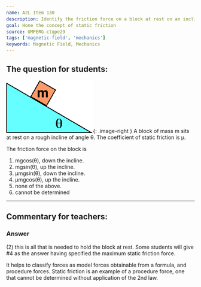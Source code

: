```yaml
---
name: A2L Item 130
description: Identify the friction force on a block at rest on an incline.
goal: Hone the concept of static friction
source: UMPERG-ctqpe29
tags: ['magnetic-field', 'mechanics']
keywords: Magnetic Field, Mechanics
---
```


## The question for students:

![Item130_fig1.gif](../images/Item130_fig1.gif){: .image-right } A block of mass m sits at rest on a
rough incline of angle &theta;.  The coefficient of static friction is
&mu;.

The friction force on the block is

1. mgcos(&theta;), down the incline.
2. mgsin(&theta;), up the incline.
3. &mu;mgsin(&theta;), down the incline.
4. &mu;mgcos(&theta;), up the incline.
5. none of the above.
6. cannot be determined


<hr/>

## Commentary for teachers:

### Answer 

(2) this is all that is needed to hold the block at rest. Some
students will give #4 as the answer having specified the maximum static
friction force.

It helps to classify forces as model forces obtainable from a formula,
and procedure forces. Static friction is an example of a procedure
force, one that cannot be determined without application of the 2nd law.
